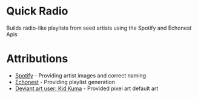 # Quick Radio #

Builds radio-like playlists from seed artists using the Spotify and Echonest Apis

# Attributions #

* [Spotify](https://developer.spotify.com/) - Providing artist images and correct naming
* [Echonest](http://developer.echonest.com/docs/v4) - Providing playlist generation
* [Deviant art user: Kid Kuma](http://kid-kuma.deviantart.com/art/Pixel-Alphabet-213663295) - Provided pixel art default art